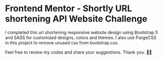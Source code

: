 # Frontend Mentor - Shortly URL shortening API  Website Challenge

I completed this url shortening responsive website design using Bootstrap 5 and SASS for customized designs, colors and themes. I also use PurgeCSS in this project to remove unused css from bootstrap.css.

Feel free to review my codes and share your suggestions. Thank you. 🚀🚀